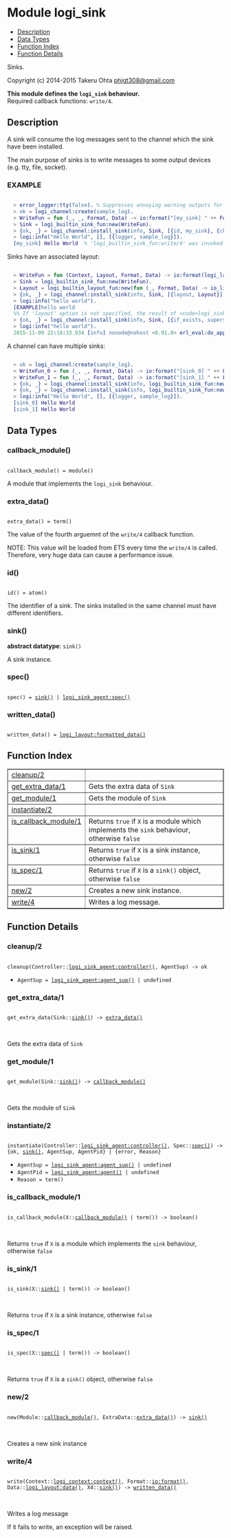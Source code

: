 

# Module logi_sink #
* [Description](#description)
* [Data Types](#types)
* [Function Index](#index)
* [Function Details](#functions)

Sinks.

Copyright (c) 2014-2015 Takeru Ohta <phjgt308@gmail.com>

__This module defines the `logi_sink` behaviour.__<br /> Required callback functions: `write/4`.

<a name="description"></a>

## Description ##

A sink will consume the log messages sent to the channel which the sink have been installed.

The main purpose of sinks is to write messages to some output devices (e.g. tty, file, socket).


### <a name="EXAMPLE">EXAMPLE</a> ###


```erlang

  > error_logger:tty(false). % Suppresses annoying warning outputs for brevity
  > ok = logi_channel:create(sample_log).
  > WriteFun = fun (_, _, Format, Data) -> io:format("[my_sink] " ++ Format ++ "\n", Data) end.
  > Sink = logi_builtin_sink_fun:new(WriteFun).
  > {ok, _} = logi_channel:install_sink(info, Sink, [{id, my_sink}, {channel, sample_log}]).
  > logi:info("Hello World", [], [{logger, sample_log}]).
  [my_sink] Hello World  % 'logi_builtin_sink_fun:write/4' was invoked
```

Sinks have an associated layout:

```erlang

  > WriteFun = fun (Context, Layout, Format, Data) -> io:format(logi_layout:format(Context, Format, Data, Layout)) end.
  > Sink = logi_builtin_sink_fun:new(WriteFun).
  > Layout = logi_builtin_layout_fun:new(fun (_, Format, Data) -> io_lib:format("[EXAMPLE] " ++ Format ++"\n", Data) end).
  > {ok, _} = logi_channel:install_sink(info, Sink, [{layout, Layout}]). % Installs <code>Sink</code> to the default channel
  > logi:info("hello world").
  [EXAMPLE]hello world
  %% If 'layout' option is not specified, the result of <code>logi_sink:default_layout(Sink)</code> will be used instead.
  > {ok, _} = logi_channel:install_sink(info, Sink, [{if_exists, supersede}]).
  > logi:info("hello world").
  2015-11-09 22:18:33.934 [info] nonode@nohost <0.91.0> erl_eval:do_apply:673 [] hello world
```

A channel can have multiple sinks:

```erlang

  > ok = logi_channel:create(sample_log).
  > WriteFun_0 = fun (_, _, Format, Data) -> io:format("[sink_0] " ++ Format ++ "\n", Data) end.
  > WriteFun_1 = fun (_, _, Format, Data) -> io:format("[sink_1] " ++ Format ++ "\n", Data) end.
  > {ok, _} = logi_channel:install_sink(info, logi_builtin_sink_fun:new(WriteFun_0), [{id, sink_0}, {channel, sample_log}]).
  > {ok, _} = logi_channel:install_sink(info, logi_builtin_sink_fun:new(WriteFun_1), [{id, sink_1}, {channel, sample_log}]).
  > logi:info("Hello World", [], [{logger, sample_log}]).
  [sink_0] Hello World
  [sink_1] Hello World
```

<a name="types"></a>

## Data Types ##




### <a name="type-callback_module">callback_module()</a> ###


<pre><code>
callback_module() = module()
</code></pre>

 A module that implements the `logi_sink` behaviour.



### <a name="type-extra_data">extra_data()</a> ###


<pre><code>
extra_data() = term()
</code></pre>

 The value of the fourth arguemnt of the `write/4` callback function.

NOTE:
This value will be loaded from ETS every time the `write/4` is called.
Therefore, very huge data can cause a performance issue.



### <a name="type-id">id()</a> ###


<pre><code>
id() = atom()
</code></pre>

 The identifier of a sink.
The sinks installed in the same channel must have different identifiers.



### <a name="type-sink">sink()</a> ###


__abstract datatype__: `sink()`

 A sink instance.



### <a name="type-spec">spec()</a> ###


<pre><code>
spec() = <a href="#type-sink">sink()</a> | <a href="logi_sink_agent.md#type-spec">logi_sink_agent:spec()</a>
</code></pre>




### <a name="type-written_data">written_data()</a> ###


<pre><code>
written_data() = <a href="logi_layout.md#type-formatted_data">logi_layout:formatted_data()</a>
</code></pre>

<a name="index"></a>

## Function Index ##


<table width="100%" border="1" cellspacing="0" cellpadding="2" summary="function index"><tr><td valign="top"><a href="#cleanup-2">cleanup/2</a></td><td></td></tr><tr><td valign="top"><a href="#get_extra_data-1">get_extra_data/1</a></td><td>Gets the extra data of <code>Sink</code></td></tr><tr><td valign="top"><a href="#get_module-1">get_module/1</a></td><td>Gets the module of <code>Sink</code></td></tr><tr><td valign="top"><a href="#instantiate-2">instantiate/2</a></td><td></td></tr><tr><td valign="top"><a href="#is_callback_module-1">is_callback_module/1</a></td><td>Returns <code>true</code> if <code>X</code> is a module which implements the <code>sink</code> behaviour, otherwise <code>false</code></td></tr><tr><td valign="top"><a href="#is_sink-1">is_sink/1</a></td><td>Returns <code>true</code> if <code>X</code> is a sink instance, otherwise <code>false</code></td></tr><tr><td valign="top"><a href="#is_spec-1">is_spec/1</a></td><td>Returns <code>true</code> if <code>X</code> is a <code>sink()</code> object, otherwise <code>false</code></td></tr><tr><td valign="top"><a href="#new-2">new/2</a></td><td>Creates a new sink instance.</td></tr><tr><td valign="top"><a href="#write-4">write/4</a></td><td>Writes a log message.</td></tr></table>


<a name="functions"></a>

## Function Details ##

<a name="cleanup-2"></a>

### cleanup/2 ###

<pre><code>
cleanup(Controller::<a href="logi_sink_agent.md#type-controller">logi_sink_agent:controller()</a>, AgentSup) -&gt; ok
</code></pre>

<ul class="definitions"><li><code>AgentSup = <a href="logi_sink_agent.md#type-agent_sup">logi_sink_agent:agent_sup()</a> | undefined</code></li></ul>

<a name="get_extra_data-1"></a>

### get_extra_data/1 ###

<pre><code>
get_extra_data(Sink::<a href="#type-sink">sink()</a>) -&gt; <a href="#type-extra_data">extra_data()</a>
</code></pre>
<br />

Gets the extra data of `Sink`

<a name="get_module-1"></a>

### get_module/1 ###

<pre><code>
get_module(Sink::<a href="#type-sink">sink()</a>) -&gt; <a href="#type-callback_module">callback_module()</a>
</code></pre>
<br />

Gets the module of `Sink`

<a name="instantiate-2"></a>

### instantiate/2 ###

<pre><code>
instantiate(Controller::<a href="logi_sink_agent.md#type-controller">logi_sink_agent:controller()</a>, Spec::<a href="#type-spec">spec()</a>) -&gt; {ok, <a href="#type-sink">sink()</a>, AgentSup, AgentPid} | {error, Reason}
</code></pre>

<ul class="definitions"><li><code>AgentSup = <a href="logi_sink_agent.md#type-agent_sup">logi_sink_agent:agent_sup()</a> | undefined</code></li><li><code>AgentPid = <a href="logi_sink_agent.md#type-agent">logi_sink_agent:agent()</a> | undefined</code></li><li><code>Reason = term()</code></li></ul>

<a name="is_callback_module-1"></a>

### is_callback_module/1 ###

<pre><code>
is_callback_module(X::<a href="#type-callback_module">callback_module()</a> | term()) -&gt; boolean()
</code></pre>
<br />

Returns `true` if `X` is a module which implements the `sink` behaviour, otherwise `false`

<a name="is_sink-1"></a>

### is_sink/1 ###

<pre><code>
is_sink(X::<a href="#type-sink">sink()</a> | term()) -&gt; boolean()
</code></pre>
<br />

Returns `true` if `X` is a sink instance, otherwise `false`

<a name="is_spec-1"></a>

### is_spec/1 ###

<pre><code>
is_spec(X::<a href="#type-spec">spec()</a> | term()) -&gt; boolean()
</code></pre>
<br />

Returns `true` if `X` is a `sink()` object, otherwise `false`

<a name="new-2"></a>

### new/2 ###

<pre><code>
new(Module::<a href="#type-callback_module">callback_module()</a>, ExtraData::<a href="#type-extra_data">extra_data()</a>) -&gt; <a href="#type-sink">sink()</a>
</code></pre>
<br />

Creates a new sink instance

<a name="write-4"></a>

### write/4 ###

<pre><code>
write(Context::<a href="logi_context.md#type-context">logi_context:context()</a>, Format::<a href="io.md#type-format">io:format()</a>, Data::<a href="logi_layout.md#type-data">logi_layout:data()</a>, X4::<a href="#type-sink">sink()</a>) -&gt; <a href="#type-written_data">written_data()</a>
</code></pre>
<br />

Writes a log message

If it fails to write, an exception will be raised.

